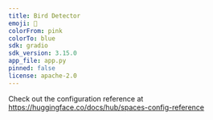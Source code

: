 ```yaml
---
title: Bird Detector
emoji: 🐢
colorFrom: pink
colorTo: blue
sdk: gradio
sdk_version: 3.15.0
app_file: app.py
pinned: false
license: apache-2.0
---
```


Check out the configuration reference at https://huggingface.co/docs/hub/spaces-config-reference
